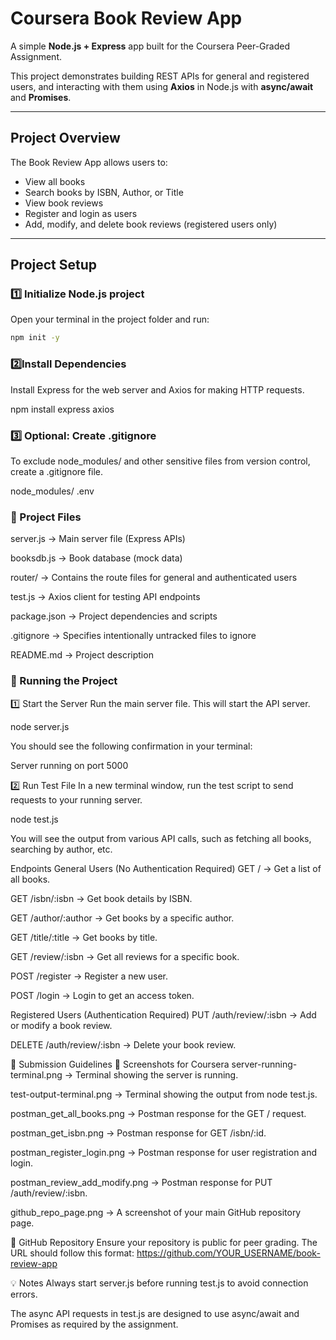 # Coursera Book Review App

A simple **Node.js + Express** app built for the Coursera Peer-Graded Assignment.

This project demonstrates building REST APIs for general and registered users, and interacting with them using **Axios** in Node.js with **async/await** and **Promises**.

---

## Project Overview

The Book Review App allows users to:
- View all books
- Search books by ISBN, Author, or Title
- View book reviews
- Register and login as users
- Add, modify, and delete book reviews (registered users only)

---

## Project Setup

### 1️⃣ Initialize Node.js project
Open your terminal in the project folder and run:

```bash
npm init -y

```

### 2️⃣Install Dependencies
Install Express for the web server and Axios for making HTTP requests.

npm install express axios

### 3️⃣ Optional: Create .gitignore
To exclude node_modules/ and other sensitive files from version control, create a .gitignore file.

node_modules/
.env

### 📁 Project Files
server.js → Main server file (Express APIs)

booksdb.js → Book database (mock data)

router/ → Contains the route files for general and authenticated users

test.js → Axios client for testing API endpoints

package.json → Project dependencies and scripts

.gitignore → Specifies intentionally untracked files to ignore

README.md → Project description

### 🚀 Running the Project
1️⃣ Start the Server
Run the main server file. This will start the API server.

node server.js

You should see the following confirmation in your terminal:

Server running on port 5000

2️⃣ Run Test File
In a new terminal window, run the test script to send requests to your running server.

node test.js

You will see the output from various API calls, such as fetching all books, searching by author, etc.

Endpoints
General Users (No Authentication Required)
GET / → Get a list of all books.

GET /isbn/:isbn → Get book details by ISBN.

GET /author/:author → Get books by a specific author.

GET /title/:title → Get books by title.

GET /review/:isbn → Get all reviews for a specific book.

POST /register → Register a new user.

POST /login → Login to get an access token.

Registered Users (Authentication Required)
PUT /auth/review/:isbn → Add or modify a book review.

DELETE /auth/review/:isbn → Delete your book review.

📝 Submission Guidelines
📸 Screenshots for Coursera
server-running-terminal.png → Terminal showing the server is running.

test-output-terminal.png → Terminal showing the output from node test.js.

postman_get_all_books.png → Postman response for the GET / request.

postman_get_isbn.png → Postman response for GET /isbn/:id.

postman_register_login.png → Postman response for user registration and login.

postman_review_add_modify.png → Postman response for PUT /auth/review/:isbn.

github_repo_page.png → A screenshot of your main GitHub repository page.

🔗 GitHub Repository
Ensure your repository is public for peer grading. The URL should follow this format:
https://github.com/YOUR_USERNAME/book-review-app

💡 Notes
Always start server.js before running test.js to avoid connection errors.

The async API requests in test.js are designed to use async/await and Promises as required by the assignment.
